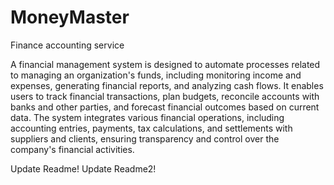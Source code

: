 # MoneyMaster

Finance accounting service

A financial management system is designed to automate processes related to managing an organization's funds, 
including monitoring income and expenses, generating financial reports, and analyzing cash flows. It enables 
users to track financial transactions, plan budgets, reconcile accounts with banks and other parties, 
and forecast financial outcomes based on current data. The system integrates various financial operations,
including accounting entries, payments, tax calculations, and settlements with suppliers and clients,
ensuring transparency and control over the company's financial activities.

Update Readme!
Update Readme2!
